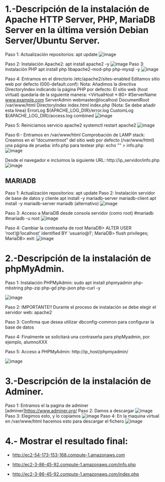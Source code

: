 # 1.-Descripción de la instalación de Apache HTTP Server, PHP, MariaDB Server en la última versión Debian Server/Ubuntu Server.
Paso 1: Actualización repositorios:
apt update
![image](https://github.com/vNoxpe/-actividad13_lamp/assets/144890599/fdbecf3e-1e99-4b9a-ba7a-b126a80a9512)

Paso 2: Instalación Apache2:
apt install apache2 -y
![image](https://github.com/vNoxpe/-actividad13_lamp/assets/144890599/01f59611-cdcf-4faf-87cc-7c651744d710)
Paso 3: Instalación PHP
apt install php libapache2-mod-php php-mysql -y
![image](https://github.com/vNoxpe/-actividad13_lamp/assets/144890599/32a5f418-7ca9-4137-a70c-e75fa0a9e37d)


Paso 4: Entramos en el directorio /etc/apache2/sites-enabled
Editamos sitio web por defecto (000-default.conf):
Nota: Añadimos la directiva DirectoryIndex indicando la página
PHP por defecto:
El sitio web (host virtual) quedaría de la siguiente manera:
<VirtualHost *:80>
#ServerName www.example.com
ServerAdmin webmaster@localhost
DocumentRoot /var/www/html
DirectoryIndex index.html index.php (Nota: Se debe añadir
esta línea)
ErrorLog ${APACHE_LOG_DIR}/error.log
CustomLog ${APACHE_LOG_DIR}/access.log combined
</VirtualHost>
![image](https://github.com/vNoxpe/-actividad13_lamp/assets/144890599/9dd5f67a-44ff-4251-8cc0-bb727f67dd27)

Paso 5: Reiniciamos servicio apache2
systemctl restart apache2
![image](https://github.com/vNoxpe/-actividad13_lamp/assets/144890599/df452aae-2650-4ede-83bc-0e7512cb28f5)

Paso 6:- Entramos en /var/www/html
Comprobación de LAMP stack:
Creamos en el “documentroot” del sitio web por defecto
(/var/www/html) una página de prueba: info.php para testear php:
echo "<?php phpinfo(); ?>" > info.php
![image](https://github.com/vNoxpe/-actividad13_lamp/assets/144890599/4978edcb-8189-4e0c-a881-689ad0cb2d85)

Desde el navegador e incluimos la siguiente URL:
http://ip_servidor/info.php
![image](https://github.com/vNoxpe/-actividad13_lamp/assets/144890599/31ebbc30-ab32-4d88-bb36-deae7d875a3d)
## MARIADB
Paso 1: Actualización repositorios:
apt update
Paso 2: Instalación servidor de base de datos y cliente
apt install -y mariadb-server mariadb-client
apt install -y mariadb-server mariadb (alternativo)
![image](https://github.com/vNoxpe/-actividad13_lamp/assets/144890599/e88b489d-fa5b-4a27-acb4-abdf3294b285)

Paso 3: Acceso a MariaDB desde consola servidor (como root)
#mariadb
#mariadb -u root
![image](https://github.com/vNoxpe/-actividad13_lamp/assets/144890599/874b6d49-4262-444b-99a4-6e427f06c88d)

Paso 4: Cambiar la contraseña de root
MariaDB> ALTER USER ‘root’@’localhost’ identified BY 'usuario@1';
MariaDB> flush privileges;
MariaDB> exit:
![image](https://github.com/vNoxpe/-actividad13_lamp/assets/144890599/118b00aa-66b1-4f04-99e0-fc68bf8d726e)


# 2.-Descripción de la instalación de phpMyAdmin.

Paso 1: Instalación PHPMyAdmin:
sudo apt install phpmyadmin php-mbstring php-zip php-gd php-json php-curl -y

![image](https://github.com/vNoxpe/actividad13_lamp/assets/144890599/060fd9d7-6c3f-4646-a489-599852703880)

Paso 2: IMPORTANTE!! Durante el proceso de instalación se debe elegir el servidor web: apache2

Paso 3: Confirma que desea utilizar dbconfig-common para configurar la base de datos

Paso 4: Finalmente se solicitará una contraseña para phpMyadmin, por ejemplo, alumnoXXX

Paso 5: Acceso a PHPMyAdmin: http://ip_host/phpmyadmin/

![image](https://github.com/vNoxpe/actividad13_lamp/assets/144890599/ee6b6413-3e5b-456a-a6ad-79d739d52919)

# 3.-Descripción de la instalación de Adminer.
Paso 1: Entramos el la pagina de adminer 
[adminer]https://www.adminer.org/
Paso 2: Damos a descargar
![image](https://github.com/vNoxpe/actividad13_lamp/assets/144890599/46e820d5-4a53-4637-a790-0706df11419b)
Paso 3: Elegimos esto, y lo copiamos
![image](https://github.com/vNoxpe/actividad13_lamp/assets/144890599/7394a9b1-a902-4f0a-ae98-2774d6ea5525)
Paso 4: En la maquina virtual en /var/www/html hacemos esto para descargar el fichero
![image](https://github.com/vNoxpe/actividad13_lamp/assets/144890599/b8655e75-361a-4b8c-bbbd-2fe11b301cc7)

# 4.- Mostrar el resultado final:

- http://ec2-54-173-153-168.compute-1.amazonaws.com

- http://ec2-3-86-45-92.compute-1.amazonaws.com/info.php

- http://ec2-3-86-45-92.compute-1.amazonaws.com/index.php
